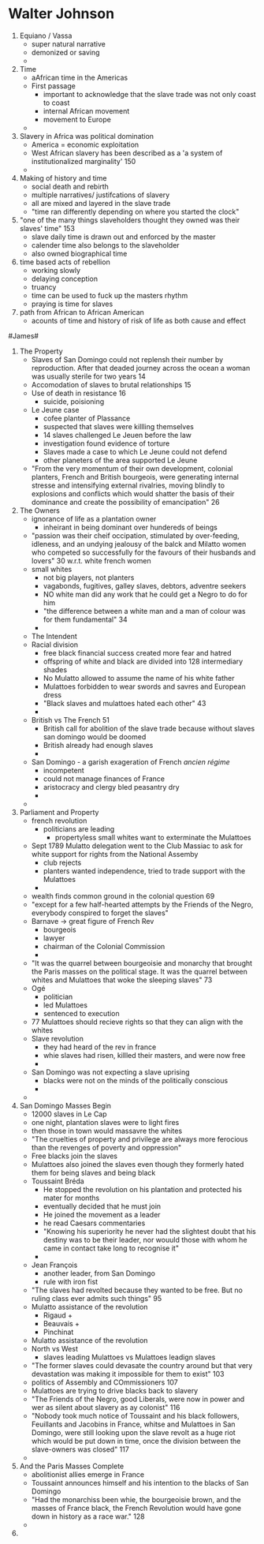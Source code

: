 # Walter Johnson #


1. Equiano / Vassa
    * super natural narrative
    * demonized or saving
    * 
2. Time
    * aAfrican time in the Americas
    * First passage
        - important to acknowledge that the slave trade was not only coast to coast
        - internal African movement
        - movement to Europe
    * 
3. Slavery in Africa was political domination
    * America = economic exploitation
    * West African slavery has been described as a 'a system of institutionalized marginality' 150
    * 
4. Making of history and time
    * social death and rebirth
    * multiple narratives/ justifcations of slavery
    * all are mixed and layered in the slave trade
    * "time ran differently depending on where you started the clock"
5. "one of the many things slaveholders thought they owned was their slaves' time" 153
    * slave daily time is drawn out and enforced by the master
    * calender time also belongs to the slaveholder
    * also owned biographical time
6. time based acts of rebellion
    * working slowly
    * delaying conception
    * truancy
    * time can be used to fuck up the masters rhythm
    * praying is time for slaves
7. path from African to African American
    * acounts of time and history of risk of life as both cause and effect








#James#


1. The Property
    * Slaves of San Domingo could not replensh their number by reproduction. After that deaded journey across the ocean a woman was usually sterile for two years 14
    * Accomodation of slaves to brutal relationships 15
    * Use of death in resistance 16
        - suicide, poisioning
    * Le Jeune case
        - cofee planter of Plassance
        - suspected that slaves were killling themselves
        - 14 slaves challenged Le Jeuen before the law
        - investigation found evidence of torture
        - Slaves made a case to which Le Jeune could not defend
        - other planeters of the area supported Le Jeune
    * "From the very momentum of their own development, colonial planters, French and British bourgeois, were generating internal stresse and intensifying external rivalries, moving blindly to explosions and conflicts which would shatter the basis of their dominance and create the possibility of emancipation" 26
2. The Owners
    * ignorance of life as a plantation owner
        - inheirant in being dominant over hundereds of beings
    * "passion was their cheif occipation, stimulated by over-feeding, idleness, and an undying jealousy of the balck and Milatto women who competed so successfully for the favours of their husbands and lovers" 30 w.r.t. white french women
    * small whites
        - not big players, not planters
        - vagabonds, fugitives, galley slaves, debtors, adventre seekers
        - NO white man did any work that he could get a Negro to do for him
        - "the difference between a white man and a man of colour was for them fundamental" 34
        - 
    * The Intendent
    * Racial division
        - free black financial success created more fear and hatred
        - offspring of white and black are divided into 128 intermediary shades
        - No Mulatto allowed to assume the name of his white father
        - Mulattoes forbidden to wear swords and savres and European dress
        - "Black slaves and mulattoes hated each other" 43
        - 
    * British vs The French 51
        - British call for abolition of the slave trade because without slaves san domingo would be doomed
        - British already had enough slaves
        - 
    * San Domingo - a garish exageration of French *ancien régime*
        - incompetent
        - could not manage finances of France
        - aristocracy and clergy bled peasantry dry
        - 
    * 
3. Parliament and Property
    * french revolution
        - politicians are leading
            + propertyless small whites want to exterminate the Mulattoes
    * Sept 1789 Mulatto delegation went to the Club Massiac to ask for white support for rights from the National Assemby
        - club rejects
        - planters wanted independence, tried to trade support with the Mulattoes
        - 
    * wealth finds common ground in the colonial question 69
    * "except for a few half-hearted attempts by the Friends of the Negro, everybody conspired to forget the slaves"
    * Barnave -> great figure of French Rev
        - bourgeois
        - lawyer
        - chairman of the Colonial Commission
        - 
    * "It was the quarrel between bourgeoisie and monarchy that brought the Paris masses on the political stage. It was the quarrel between whites and Mulattoes that woke the sleeping slaves" 73
    * Ogé
        - politician
        - led Mulattoes
        - sentenced to execution
    * 77 Mulattoes should recieve rights so that they can align with the whites
    * Slave revolution
        - they had heard of the rev in france
        - whie slaves had risen, killled their masters, and were now free
        - 
    * San Domingo was not expecting a slave uprising
        - blacks were not on the minds of the politically conscious
        - 
    * 
4. San Domingo Masses Begin
    * 12000 slaves in Le Cap
    * one night, plantation slaves were to light fires
    * then those in town would massavre the whites
    * "The cruelties of property and privilege are always more ferocious than the revenges of poverty and oppression"
    * Free blacks join the slaves
    * Mulattoes also joined the slaves even though they formerly hated them for being slaves and being black
    * Toussaint Bréda
        - He stopped the revolution on his plantation and protected his mater for months
        - eventually decided that he must join
        - He joined the movement as a leader
        - he read Caesars commentaries
        - "Knowing his superiority he never had the slightest doubt that his destiny was to be their leader, nor wouuld those with whom he came in contact take long to recognise it"
        - 
    * Jean François
        - another leader, from San Domingo
        - rule with iron fist
    *  "The slaves had revolted because they wanted to be free. But no ruling class ever admits such things" 95
    *  Mulatto assistance of the revolution
        -  Rigaud
            +  
        -  Beauvais
            +  
        -  Pinchinat
    *  Mulatto assistance of the revolution
    *  North vs West
        -  slaves leading Mulattoes vs Mulattoes leadign slaves
    *  "The former slaves could devasate the country around but that very devastation was making it impossible for them to exist" 103
    *  politics of Assembly and COmmissioners 107
    *  Mulattoes are trying to drive blacks back to slavery
    *  "The Friends of the Negro, good Liberals, were now in power and wer as silent about slavery as ay colonist" 116
    *  "Nobody took much notice of Toussaint and his black followers, Feuillants and Jacobins in France, whitse and Mulattoes in San Domingo, were still looking upon the slave revolt as a huge riot which would be put down in time, once the division between the slave-owners was closed" 117
    *  
5. And the Paris Masses Complete
    * abolitionist allies emerge in France
    * Toussaint announces himself and his intention to the blacks of San Domingo
    * "Had the monarchiss been whie, the bourgeoisie brown, and the masses of France black, the French Revolution would have gone down in history as a race war." 128
    * 
6. 
